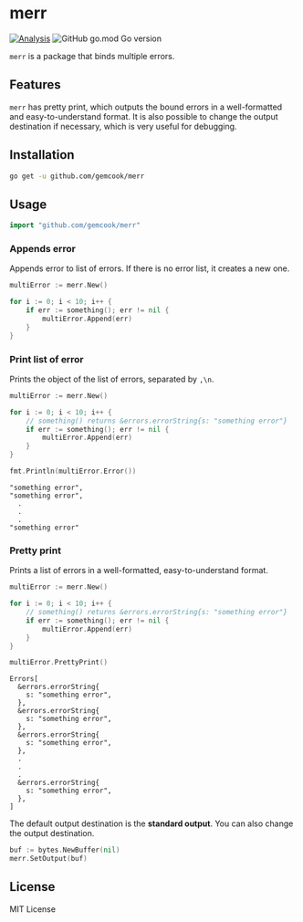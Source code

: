 # merr

[![Analysis](https://github.com/gemcook/merr/actions/workflows/analysis.yml/badge.svg)](https://github.com/gemcook/merr/actions/workflows/analysis.yml) ![GitHub go.mod Go version](https://img.shields.io/github/go-mod/go-version/gemcook/merr)

`merr` is a package that binds multiple errors.

## Features

`merr` has pretty print, which outputs the bound errors in a well-formatted and easy-to-understand format.
It is also possible to change the output destination if necessary, which is very useful for debugging.

## Installation

```sh
go get -u github.com/gemcook/merr
```

## Usage

```go
import "github.com/gemcook/merr"
```

### Appends error

Appends error to list of errors.
If there is no error list, it creates a new one.

```go
multiError := merr.New()

for i := 0; i < 10; i++ {
    if err := something(); err != nil {
        multiError.Append(err)
    }
}
```

### Print list of error

Prints the object of the list of errors, separated by `,\n`.

```go
multiError := merr.New()

for i := 0; i < 10; i++ {
    // something() returns &errors.errorString{s: "something error"}
    if err := something(); err != nil {
        multiError.Append(err)
    }
}

fmt.Println(multiError.Error())
```

```
"something error",
"something error",
  .
  .
  .
"something error"
```

### Pretty print

Prints a list of errors in a well-formatted, easy-to-understand format.

```go
multiError := merr.New()

for i := 0; i < 10; i++ {
    // something() returns &errors.errorString{s: "something error"}
    if err := something(); err != nil {
        multiError.Append(err)
    }
}

multiError.PrettyPrint()
```

```
Errors[
  &errors.errorString{
    s: "something error",
  },
  &errors.errorString{
    s: "something error",
  },
  &errors.errorString{
    s: "something error",
  },
  .
  .
  .
  &errors.errorString{
    s: "something error",
  },
]
```

The default output destination is the **standard output**.
You can also change the output destination.

```go
buf := bytes.NewBuffer(nil)
merr.SetOutput(buf)
```

## License

MIT License
